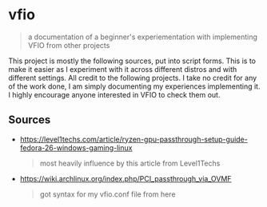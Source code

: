 # vfio
> a documentation of a beginner's experiementation with implementing VFIO from other projects

This project is mostly the following sources, put into script forms. This is to make it easier as I experiment with it across different distros and with different settings. All credit to the following projects. I take no credit for any of the work done, I am simply documenting my experiences implementing it. I highly encourage anyone interested in VFIO to check them out.

## Sources
 - https://level1techs.com/article/ryzen-gpu-passthrough-setup-guide-fedora-26-windows-gaming-linux
    
    > most heavily influence by this article from Level1Techs

 - https://wiki.archlinux.org/index.php/PCI_passthrough_via_OVMF

    > got syntax for my vfio.conf file from here
